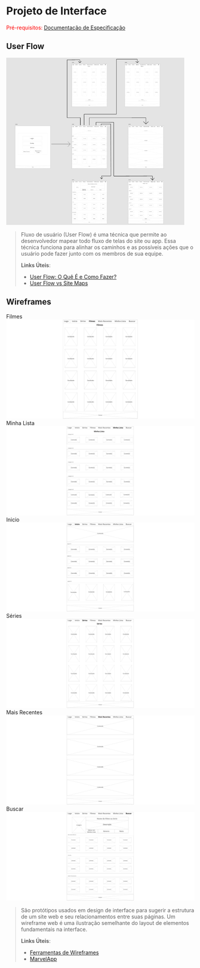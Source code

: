
# Projeto de Interface

<span style="color:red">Pré-requisitos: <a href="2-Especificação.md"> Documentação de Especificação</a></span>


## User Flow

![Exemplo de UserFlow](images/UserFlow_1.png)

> Fluxo de usuário (User Flow) é uma técnica que permite ao desenvolvedor
> mapear todo fluxo de telas do site ou app. Essa técnica funciona
> para alinhar os caminhos e as possíveis ações que o usuário pode
> fazer junto com os membros de sua equipe.
>
> **Links Úteis**:
> - [User Flow: O Quê É e Como Fazer?](https://medium.com/7bits/fluxo-de-usu%C3%A1rio-user-flow-o-que-%C3%A9-como-fazer-79d965872534)
> - [User Flow vs Site Maps](http://designr.com.br/sitemap-e-user-flow-quais-as-diferencas-e-quando-usar-cada-um/)


## Wireframes
Filmes
![Exemplo de Wireframe](images/Wireframe_1.png)
Minha Lista
![Exemplo de Wireframe](images/Wireframe_2.png)
Inicio
![Exemplo de Wireframe](images/Wireframe_3.png)
Séries
![Exemplo de Wireframe](images/Wireframe_4.png)
Mais Recentes
![Exemplo de Wireframe](images/Wireframe_5.png)
Buscar
![Exemplo de Wireframe](images/Wireframe_6.png)



> São protótipos usados em design de interface para sugerir a
> estrutura de um site web e seu relacionamentos entre suas
> páginas. Um wireframe web é uma ilustração semelhante do
> layout de elementos fundamentais na interface.
> 
> **Links Úteis**:
> - [Ferramentas de Wireframes](https://rockcontent.com/blog/wireframes/)
> - [MarvelApp](https://marvelapp.com/developers/documentation/tutorials/)
